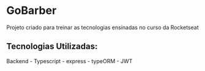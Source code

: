 # GoBarber
Projeto criado para treinar as tecnologias ensinadas no curso da Rocketseat

## Tecnologias Utilizadas:
  Backend
    - Typescript
    - express
    - typeORM
    - JWT
